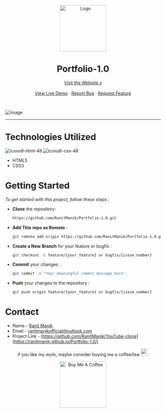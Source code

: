 <a name="readme-top"></a>
<br />
<div align="center">
  <a href="https://github.com/YourUsername/YouTube-Clone">
    <img src="https://github.com/RanitManik/Portfolio-1.0/assets/138437760/14ab5681-8b0f-40a5-bc46-71f6af473048" alt="Logo" height="150">
  </a>
<h1> Portfolio-1.0
</h1>
<a href="https://ranitmanik.github.io/Portfolio-1.0/">Visit the Website »</a>
<br >
  <br>
<a href="https://ranitmanik.github.io/Portfolio-1.0/">View Live Demo</a>
·
<a href=".github/bug-report---.md">Report Bug</a>
·
<a href=".github/feature-request---.md">Request Feature</a>
  </p>
</div>
<br>

![image](https://github.com/RanitManik/Portfolio-1.0/assets/138437760/8e6bf815-99a8-40aa-a279-cd01684297d8)

---

# Technologies Utilized

![icons8-html-48](https://github.com/RanitManik/Mom-and-Pops-Bakery/assets/138437760/c594a0ea-6814-49d5-be42-42ed554d6914)
![icons8-css-48](https://github.com/RanitManik/Mom-and-Pops-Bakery/assets/138437760/8e945635-63f1-4770-acba-ff21584f1b05)

- HTML5
- CSS3
  


# Getting Started

_To get started with this project, follow these steps :_
<br>

- **Clone** the repository:

   ```bash
   https://github.com/RanitManik/Portfolio-1.0.git

- **Add This repo as Remote**  :

   ```bash
   git remote add origin https://github.com/RanitManik/Portfolio-1.0.git

- **Create a New Branch** for your feature or bugfix :

   ```bash
   git checkout -b feature/{your_feature} or bugfix/{issue_number}
   
- **Commit** your changes :

   ```bash
   git commit -m "Your meaningful commit message here"

- **Push** your changes to the repository :

   ```bash
   git push origin feature/{your_feature} or bugfix/{issue_number}

<!-- CONTACT -->


# Contact

- Name - [Ranit Manik](https://github.com/RanitManik)
- Email - ranitmanikofficial@outlook.com
- Project Link - [https://github.com/RanitManik/YouTube-clone](https://ranitmanik.github.io/Portfolio-1.0/)


<!-- ACKNOWLEDGMENTS -->


<p align="center"> if you like my work, maybe consider buying me a coffee/tea <img src="https://media.giphy.com/media/lRSeZ2ddNwhZ5AgIvk/giphy.gif" width="25">

<p align="center"><a href="https://www.buymeacoffee.com/ranitmanik" target="_blank"><img src="https://cdn.buymeacoffee.com/buttons/v2/default-red.png" alt="Buy Me A Coffee" width="150" ></a>
